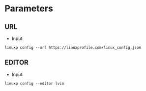 # Parameters

## URL

- Input:

```
linuxp config --url https://linuxprofile.com/linux_config.json
```

## EDITOR

- Input:

```
linuxp config --editor lvim
```